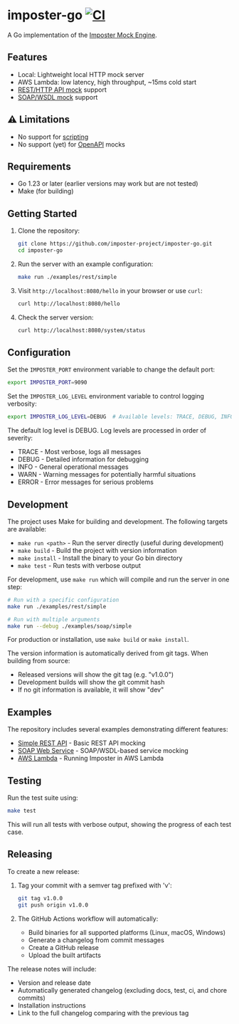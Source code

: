 # imposter-go [![CI](https://github.com/imposter-project/imposter-go/actions/workflows/ci.yml/badge.svg)](https://github.com/imposter-project/imposter-go/actions/workflows/ci.yml)

A Go implementation of the [Imposter Mock Engine](https://www.imposter.sh).

## Features

- Local: Lightweight local HTTP mock server
- AWS Lambda: low latency, high throughput, ~15ms cold start
- [REST/HTTP API mock](https://docs.imposter.sh/rest_plugin/) support
- [SOAP/WSDL mock](https://docs.imposter.sh/soap_plugin/) support

## ⚠️ Limitations

- No support for [scripting](https://docs.imposter.sh/scripting/)
- No support (yet) for [OpenAPI](https://docs.imposter.sh/openapi_plugin/) mocks

## Requirements

- Go 1.23 or later (earlier versions may work but are not tested)
- Make (for building)

## Getting Started

1. Clone the repository:
   ```bash
   git clone https://github.com/imposter-project/imposter-go.git
   cd imposter-go
   ```

2. Run the server with an example configuration:
   ```bash
   make run ./examples/rest/simple
   ```

3. Visit `http://localhost:8080/hello` in your browser or use `curl`:
   ```bash
   curl http://localhost:8080/hello
   ```

4. Check the server version:
   ```bash
   curl http://localhost:8080/system/status
   ```

## Configuration

Set the `IMPOSTER_PORT` environment variable to change the default port:
```bash
export IMPOSTER_PORT=9090
```

Set the `IMPOSTER_LOG_LEVEL` environment variable to control logging verbosity:
```bash
export IMPOSTER_LOG_LEVEL=DEBUG  # Available levels: TRACE, DEBUG, INFO, WARN, ERROR
```

The default log level is DEBUG. Log levels are processed in order of severity:
- TRACE - Most verbose, logs all messages
- DEBUG - Detailed information for debugging
- INFO - General operational messages
- WARN - Warning messages for potentially harmful situations
- ERROR - Error messages for serious problems

## Development

The project uses Make for building and development. The following targets are available:

- `make run <path>` - Run the server directly (useful during development)
- `make build` - Build the project with version information
- `make install` - Install the binary to your Go bin directory
- `make test` - Run tests with verbose output

For development, use `make run` which will compile and run the server in one step:
```bash
# Run with a specific configuration
make run ./examples/rest/simple

# Run with multiple arguments
make run --debug ./examples/soap/simple
```

For production or installation, use `make build` or `make install`.

The version information is automatically derived from git tags. When building from source:
- Released versions will show the git tag (e.g. "v1.0.0")
- Development builds will show the git commit hash
- If no git information is available, it will show "dev"

## Examples

The repository includes several examples demonstrating different features:

- [Simple REST API](examples/simple) - Basic REST API mocking
- [SOAP Web Service](examples/soap/simple) - SOAP/WSDL-based service mocking
- [AWS Lambda](examples/lambda) - Running Imposter in AWS Lambda

## Testing

Run the test suite using:
```bash
make test
```

This will run all tests with verbose output, showing the progress of each test case.

## Releasing

To create a new release:

1. Tag your commit with a semver tag prefixed with 'v':
   ```bash
   git tag v1.0.0
   git push origin v1.0.0
   ```

2. The GitHub Actions workflow will automatically:
   - Build binaries for all supported platforms (Linux, macOS, Windows)
   - Generate a changelog from commit messages
   - Create a GitHub release
   - Upload the built artifacts

The release notes will include:
- Version and release date
- Automatically generated changelog (excluding docs, test, ci, and chore commits)
- Installation instructions
- Link to the full changelog comparing with the previous tag